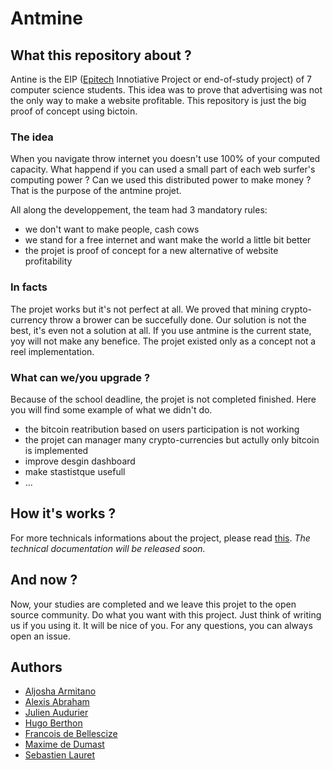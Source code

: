 # Antmine

## What this repository about ?
Antine is the EIP ([Epitech](https://epitech.eu) Innotiative Project or end-of-study project) of 7 computer science students. This idea was to prove that advertising was not the only way to make a website profitable. This repository is just the big proof of concept using bictoin.

### The idea
When you navigate throw internet you doesn't use 100% of your computed capacity. What happend if you can used a small part of each web surfer's computing power ? Can we used this distributed power to make money ? That is the purpose of the antmine projet.

All along the developpement, the team had 3 mandatory rules:
 - we don't want to make people, cash cows
 - we stand for a free internet  and want make the world a little bit better
 - the projet is proof of concept for a new alternative of website profitability

### In facts
The projet works but it's not perfect at all. We proved that mining crypto-currency throw a brower can be succefully done.  Our solution is not the best, it's even not a solution at all. If you use antmine is the current state, yoy will not make any benefice. The projet existed only as a concept not a reel implementation.

### What can we/you upgrade ?
Because of the school deadline, the projet is not completed finished. Here you will find some example of what we didn't do.
 - the bitcoin reatribution based on users participation is not working
 - the projet can manager many crypto-currencies but actully only bitcoin is implemented
 - improve desgin dashboard
 - make stastistque usefull
 - ...


## How it's works ?
For more technicals informations about the project, please read [this](https::/github.com/antmine/antmine). _The technical documentation will be released soon._


## And now ?
Now, your studies are completed and we leave this projet to the open source community. Do what you want with this project. Just think of writing us if you using it. It will be nice of you.
For any questions, you can always open an issue.

## Authors
- [Aljosha Armitano](https://www.linkedin.com/in/armitanoaljosha/)
- [Alexis Abraham](https://www.linkedin.com/in/alexis-abraham-b9b403118/)
- [Julien Audurier](https://www.linkedin.com/in/julien-audurier/)
- [Hugo Berthon](https://www.linkedin.com/in/hugo-berthon-718173112/)
- [Francois de Bellescize](https://www.linkedin.com/in/fran%C3%A7ois-de-bellescize-88b63ab9/)
- [Maxime de Dumast](https://www.linkedin.com/in/maxime-de-dumast/)
- [Sebastien Lauret](https://www.linkedin.com/in/sebastien-lauret-0219068a/)

